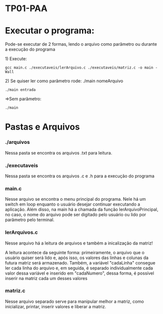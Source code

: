 # TP01-PAA
<div>
  <h1>Executar o programa:</h1>

  <p>Pode-se executar de 2 formas, lendo o arquivo como parâmetro ou durante a execução do programa </p>
  <p>
    1) Execute: 
    
    gcc main.c ./executaveis/lerArquivo.c ./executaveis/matriz.c -o main -Wall 
  </p>
  <p>
    2) Se quiser ler como parâmetro rode: ./main nomeArquivo
    
    ./main entrada
   </p>
   <p>
    =>Sem parâmetro:
    
    ./main 
   </p>
</div>
<div>
<h1>Pastas e Arquivos</h1>
<p> <h3>./arquivos</h3> Nessa pasta se encontra os arquivos .txt para leitura.</p>
<p> <h3>./executaveis</h3> Nessa pasta se encontra os arquivos .c e .h para a execução do programa</p>
<p> <h3> main.c </h3> Nesse arquivo se encontra o menu principal do programa. Nele há um switch em loop enquanto o usuário desejar continuar executando a aplicação. Além disso, na main há a chamada da função lerArquivoPrincipal, no caso, o nome do arquivo pode ser digitado pelo usuário ou lido por parâmetro pelo terminal.</p>
<p> <h3>lerArquivos.c</h3> Nesse arquivo há a leitura de arquivos e também a inicalização da matriz!</p>
<p>A leitura acontece da seguinte forma: primeiramente, o arquivo que o usuário quiser será lido e, após isso, os valores das linhas e colunas da futura matriz será armazenado. Também, a variável "cadaLinha" consegue ler cada linha do arquivo e, em seguida, é separado individualmente cada valor dessa variável e inserido em "cadaNumero", dessa forma, é possível inserir na matriz cada um desses valores</p>
<p> <h3>matriz.c</h3> Nesse arquivo separado serve para manipular melhor a matriz, como inicializar, printar, inserir valores e liberar a matriz.</p>
</div>
